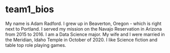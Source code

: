 # team1_bios

My name is Adam Radford. I grew up in Beaverton, Oregon - which is right next to Portland. I served my mission on the Navajo Reservation in Arizona from 2015 to 2016. I am a Data Science major. My wife and I were married in the Meridian, Idaho Temple in October of 2020. I like Science fiction and table top role playing games.



